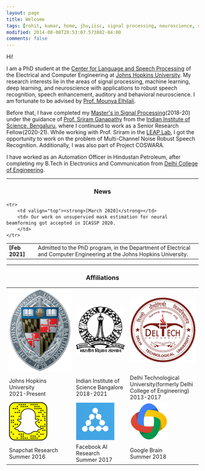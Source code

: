 ```yaml
---
layout: page
title: Welcome
tags: [rohit, kumar, home, jhu,iisc, signal processing, neuroscience, speech processing, auditory neuroscience, graduate]
modified: 2014-08-08T20:53:07.573882-04:00
comments: false
---
```


Hi!

I am a PhD student at the [Center for Language and Speech Processing](https://www.clsp.jhu.edu/) of the Electrical and Computer Engineering at [Johns Hopkins University](https://www.jhu.edu/). My research interests lie in the areas of signal processing, machine learning, deep learning, and neuroscience with applications to robust speech recognition, speech enhancement, auditory and behavioral neuroscience. I am fortunate to be advised by [Prof. Mounya Elhilali](http://www.cs.cmu.edu/~fmetze/interACT/Home.html).


Before that, I have completed my [Master's in Signal Processing](https://ece.iisc.ac.in/)(2018-20) under the guidance of [Prof. Sriram Ganapathy](http://www.leap.ee.iisc.ac.in/sriram/) from the [Indian Institute of Science, Bengaluru](https://iisc.ac.in/), where I continued to work as a Senior Research Fellow(2020-21). While working with Prof. Sriram in the [LEAP Lab](http://leap.ee.iisc.ac.in/), I got the opportunity to work on the problem of Multi-Channel Noise Robust Speech Recognition. Additionally, I was also part of Project COSWARA.

I have worked as an Automation Officer in Hindustan Petroleum, after completing my B.Tech in Electronics and Communication from [Delhi College of Engineering](http://www.dtu.ac.in/).


----

<h3 align="center">News</h3>
<table class='news-table'>
    <col width="15%">
    <col width="85%">
    <tr>
        <td valign="top"><strong>[Feb 2021]</strong></td>
        <td> Admitted to the PhD program, in the Department of Electrical and Computer Engineering at the Johns Hopkins University.
        </td>
    </tr>

    <tr>
        <td valign="top"><strong>[March 2020]</strong></td>
        <td> Our work on unsupervied mask estimation for neural beamforming got accepted in ICASSP 2020.
        </td>
    </tr>

</table>

----

<h3 align="center">Affiliations</h3>
<table align="center" class='affl-pic'>
    <tr>
        <td>
            <a href="https://www.jhu.edu/">
            <img src="/images/jhu_logo.png"></a>
        </td>
        <td>
            <a href="https://iisc.ac.in/">
            <img src="/images/iisc_logo.png"></a>
        </td>
        <td>
            <a href="http://www.dtu.ac.in/">
            <img src="/images/dtu_logo.png"></a>
        </td>
    <tr>
    <tr>
        <td>Johns Hopkins University<br>2021-Present</td>
        <td>Indian Institute of Science Bangalore<br>2018-2021</td>
        <td>Delhi Technological University(formerly Delhi College of Engineering)<br>2013-2017</td>
    </tr>
    </tr>
        <td>
            <a href="https://www.snapchat.com/">
            <img src="/images/snapchat-logo.png"></a>
        </td>
        <td>
            <a href="https://research.fb.com/category/facebook-ai-research-fair/">
            <img src="/images/fair-logo.png"></a>
        </td>
        <td>
            <a href="https://ai.google/research/teams/brain">
            <img src="/images/google-logo.png"></a>
        </td>
    </tr>
    <tr>
        <td>Snapchat Research<br>Summer 2016</td>
        <td>Facebook AI Research<br>Summer 2017</td>
        <td>Google Brain<br>Summer 2018</td>
    </tr>

</table>
